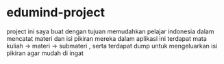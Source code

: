 # edumind-project
project ini saya buat dengan tujuan memudahkan pelajar indonesia dalam mencatat materi dan isi pikiran mereka dalam aplikasi ini terdapat mata kuliah -> materi -> submateri , serta terdapat dump untuk mengeluarkan isi pikiran agar mudah di ingat
